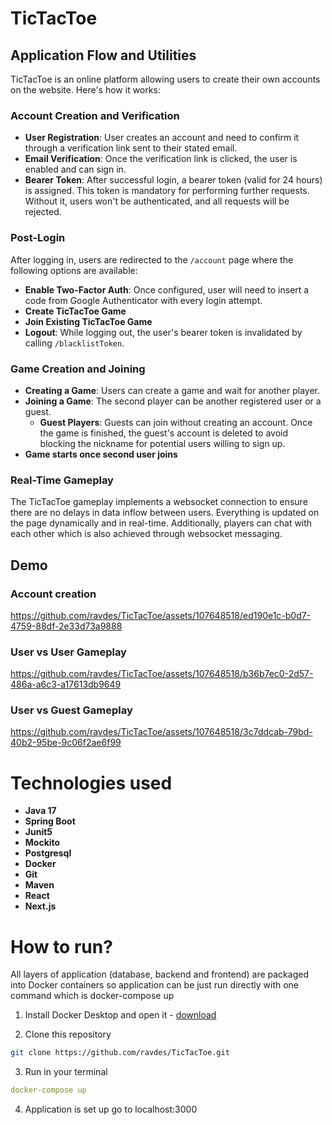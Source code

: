 # TicTacToe 

## Application Flow and Utilities

TicTacToe is an online platform allowing users to create their own accounts on the website. Here's how it works:

### Account Creation and Verification

- **User Registration**: User creates an account and need to confirm it through a verification link sent to their stated email.
- **Email Verification**: Once the verification link is clicked, the user is enabled and can sign in.
- **Bearer Token**: After successful login, a bearer token (valid for 24 hours) is assigned. This token is mandatory for performing further requests. Without it, users won't be authenticated, and all requests will be rejected.

### Post-Login

After logging in, users are redirected to the `/account` page where the following options are available:

- **Enable Two-Factor Auth**: Once configured, user will need to insert a code from Google Authenticator with every login attempt.
- **Create TicTacToe Game**
- **Join Existing TicTacToe Game**
- **Logout**: While logging out, the user's bearer token is invalidated by calling `/blacklistToken`.

### Game Creation and Joining

- **Creating a Game**: Users can create a game and wait for another player.
- **Joining a Game**: The second player can be another registered user or a guest.
    - **Guest Players**: Guests can join without creating an account. Once the game is finished, the guest's account is deleted to avoid blocking the nickname for potential users willing to sign up.
- **Game starts once second user joins**
### Real-Time Gameplay

The TicTacToe gameplay implements a websocket connection to ensure there are no delays in data inflow between users. Everything is updated on the page dynamically and in real-time. Additionally, players can chat with each other which is also achieved through websocket messaging.

## Demo

### Account creation

https://github.com/ravdes/TicTacToe/assets/107648518/ed190e1c-b0d7-4759-88df-2e33d73a9888

### User vs User Gameplay

https://github.com/ravdes/TicTacToe/assets/107648518/b36b7ec0-2d57-486a-a6c3-a17613db9649

### User vs Guest Gameplay

https://github.com/ravdes/TicTacToe/assets/107648518/3c7ddcab-79bd-40b2-95be-9c06f2ae6f99

# Technologies used
- **Java 17**
- **Spring Boot**
- **Junit5**
- **Mockito**
- **Postgresql**
- **Docker**
- **Git**
- **Maven**
- **React**
- **Next.js**

# How to run?

All layers of application (database, backend and frontend) are packaged into Docker containers so application can be just run directly with one command which is docker-compose up

1. Install Docker Desktop and open it  - [download](https://www.docker.com/products/docker-desktop/)


2. Clone this repository

```bash
git clone https://github.com/ravdes/TicTacToe.git
```

3. Run in your terminal

````yaml
docker-compose up
````
4. Application is set up go to localhost:3000

